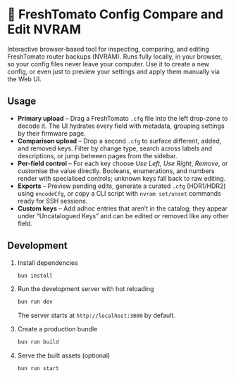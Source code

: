 # 🍅 FreshTomato Config Compare and Edit NVRAM

Interactive browser-based tool for inspecting, comparing, and editing FreshTomato router backups (NVRAM).
Runs fully locally, in your browser, so your config files never leave your computer.
Use it to create a new config, or even just to preview your settings and apply them manually via the Web UI.

## Usage

- **Primary upload** – Drag a FreshTomato `.cfg` file into the left drop-zone to decode it. The UI hydrates every field with metadata, grouping settings by their firmware page.
- **Comparison upload** – Drop a second `.cfg` to surface different, added, and removed keys. Filter by change type, search across labels and descriptions, or jump between pages from the sidebar.
- **Per-field control** – For each key choose _Use Left_, _Use Right_, _Remove_, or customise the value directly. Booleans, enumerations, and numbers render with specialised controls; unknown keys fall back to raw editing.
- **Exports** – Preview pending edits, generate a curated `.cfg` (HDR1/HDR2) using `encodeCfg`, or copy a CLI script with `nvram set/unset` commands ready for SSH sessions.
- **Custom keys** – Add adhoc entries that aren’t in the catalog; they appear under “Uncatalogued Keys” and can be edited or removed like any other field.

## Development

1. Install dependencies

   ```bash
   bun install
   ```

2. Run the development server with hot reloading

   ```bash
   bun run dev
   ```

   The server starts at `http://localhost:3000` by default.

3. Create a production bundle

   ```bash
   bun run build
   ```

4. Serve the built assets (optional)

   ```bash
   bun run start
   ```
